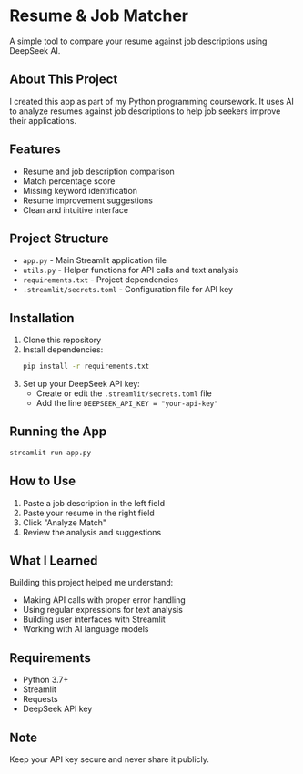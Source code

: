 # Resume & Job Matcher

A simple tool to compare your resume against job descriptions using DeepSeek AI.

## About This Project

I created this app as part of my Python programming coursework. It uses AI to analyze resumes against job descriptions to help job seekers improve their applications.

## Features

- Resume and job description comparison
- Match percentage score
- Missing keyword identification
- Resume improvement suggestions
- Clean and intuitive interface

## Project Structure

- `app.py` - Main Streamlit application file
- `utils.py` - Helper functions for API calls and text analysis
- `requirements.txt` - Project dependencies
- `.streamlit/secrets.toml` - Configuration file for API key

## Installation

1. Clone this repository
2. Install dependencies:
   ```bash
   pip install -r requirements.txt
   ```
3. Set up your DeepSeek API key:
   - Create or edit the `.streamlit/secrets.toml` file
   - Add the line `DEEPSEEK_API_KEY = "your-api-key"`

## Running the App

```bash
streamlit run app.py
```

## How to Use

1. Paste a job description in the left field
2. Paste your resume in the right field
3. Click "Analyze Match"
4. Review the analysis and suggestions

## What I Learned

Building this project helped me understand:
- Making API calls with proper error handling
- Using regular expressions for text analysis
- Building user interfaces with Streamlit
- Working with AI language models

## Requirements

- Python 3.7+
- Streamlit
- Requests
- DeepSeek API key

## Note

Keep your API key secure and never share it publicly. 